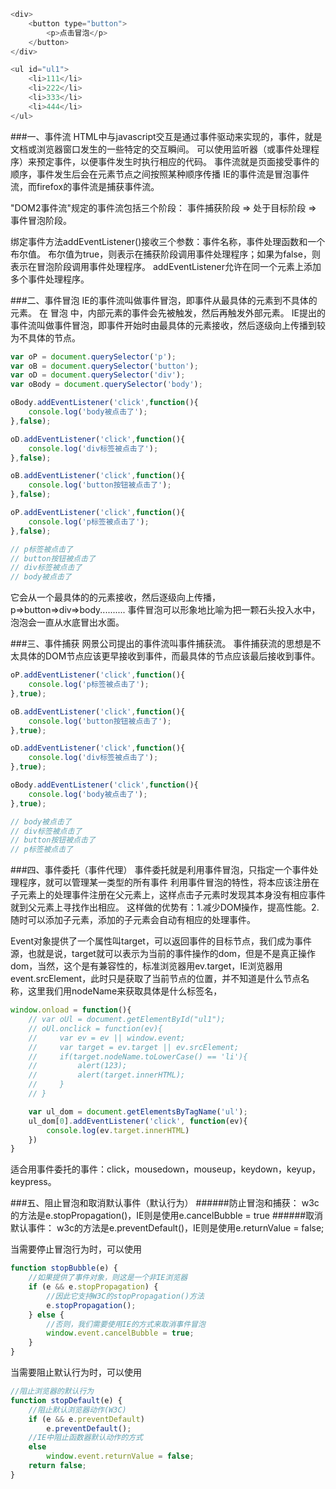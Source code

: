 ```javascript
<div>
    <button type="button">
        <p>点击冒泡</p>
    </button>
</div>

<ul id="ul1">
    <li>111</li>
    <li>222</li>
    <li>333</li>
    <li>444</li>
</ul>
```

###一、事件流
HTML中与javascript交互是通过事件驱动来实现的，事件，就是文档或浏览器窗口发生的一些特定的交互瞬间。
可以使用监听器（或事件处理程序）来预定事件，以便事件发生时执行相应的代码。
事件流就是页面接受事件的顺序，事件发生后会在元素节点之间按照某种顺序传播
IE的事件流是冒泡事件流，而firefox的事件流是捕获事件流。 
		
"DOM2事件流"规定的事件流包括三个阶段：
事件捕获阶段 => 处于目标阶段 => 事件冒泡阶段。
		
绑定事件方法addEventListener()接收三个参数：事件名称，事件处理函数和一个布尔值。
布尔值为true，则表示在捕获阶段调用事件处理程序；如果为false，则表示在冒泡阶段调用事件处理程序。
addEventListener允许在同一个元素上添加多个事件处理程序。
		
###二、事件冒泡
IE的事件流叫做事件冒泡，即事件从最具体的元素到不具体的元素。 
在 冒泡 中，内部元素的事件会先被触发，然后再触发外部元素。
IE提出的事件流叫做事件冒泡，即事件开始时由最具体的元素接收，然后逐级向上传播到较为不具体的节点。

```javascript		
var oP = document.querySelector('p');
var oB = document.querySelector('button');
var oD = document.querySelector('div');
var oBody = document.querySelector('body');

oBody.addEventListener('click',function(){
    console.log('body被点击了');
},false);

oD.addEventListener('click',function(){
    console.log('div标签被点击了');
},false);

oB.addEventListener('click',function(){
    console.log('button按钮被点击了');
},false);

oP.addEventListener('click',function(){
    console.log('p标签被点击了');
},false);

// p标签被点击了
// button按钮被点击了
// div标签被点击了
// body被点击了
```		
它会从一个最具体的的元素接收，然后逐级向上传播， p=>button=>div=>body..........
事件冒泡可以形象地比喻为把一颗石头投入水中，泡泡会一直从水底冒出水面。
		
###三、事件捕获
网景公司提出的事件流叫事件捕获流。
事件捕获流的思想是不太具体的DOM节点应该更早接收到事件，而最具体的节点应该最后接收到事件。

```javascript		
oP.addEventListener('click',function(){
    console.log('p标签被点击了');
},true);

oB.addEventListener('click',function(){
    console.log('button按钮被点击了');
},true);

oD.addEventListener('click',function(){
    console.log('div标签被点击了');
},true);

oBody.addEventListener('click',function(){
    console.log('body被点击了');
},true);

// body被点击了
// div标签被点击了
// button按钮被点击了
// p标签被点击了
```		

###四、事件委托（事件代理）
事件委托就是利用事件冒泡，只指定一个事件处理程序，就可以管理某一类型的所有事件
利用事件冒泡的特性，将本应该注册在子元素上的处理事件注册在父元素上，这样点击子元素时发现其本身没有相应事件就到父元素上寻找作出相应。
这样做的优势有：1.减少DOM操作，提高性能。2.随时可以添加子元素，添加的子元素会自动有相应的处理事件。
		
Event对象提供了一个属性叫target，可以返回事件的目标节点，我们成为事件源，也就是说，target就可以表示为当前的事件操作的dom，但是不是真正操作dom，当然，这个是有兼容性的，标准浏览器用ev.target，IE浏览器用event.srcElement，此时只是获取了当前节点的位置，并不知道是什么节点名称，这里我们用nodeName来获取具体是什么标签名，

```javascript
window.onload = function(){
    // var oUl = document.getElementById("ul1");
    // oUl.onclick = function(ev){
    //     var ev = ev || window.event;
    //     var target = ev.target || ev.srcElement;
    //     if(target.nodeName.toLowerCase() == 'li'){
    //         alert(123);
    //         alert(target.innerHTML);
    //     }
    // }

    var ul_dom = document.getElementsByTagName('ul');
    ul_dom[0].addEventListener('click', function(ev){  
        console.log(ev.target.innerHTML)
    })
}
```		
适合用事件委托的事件：click，mousedown，mouseup，keydown，keyup，keypress。
		
###五、阻止冒泡和取消默认事件（默认行为）
######防止冒泡和捕获：
w3c的方法是e.stopPropagation()，IE则是使用e.cancelBubble = true
######取消默认事件：
w3c的方法是e.preventDefault()，IE则是使用e.returnValue = false;
		
当需要停止冒泡行为时，可以使用
```javascript
function stopBubble(e) { 
    //如果提供了事件对象，则这是一个非IE浏览器 
    if (e && e.stopPropagation) {
        //因此它支持W3C的stopPropagation()方法 
        e.stopPropagation(); 
    } else {
        //否则，我们需要使用IE的方式来取消事件冒泡 
        window.event.cancelBubble = true;
    }
}
```	
	
当需要阻止默认行为时，可以使用
```javascript
//阻止浏览器的默认行为 
function stopDefault(e) { 
    //阻止默认浏览器动作(W3C) 
    if (e && e.preventDefault) 
        e.preventDefault(); 
    //IE中阻止函数器默认动作的方式 
    else 
        window.event.returnValue = false; 
    return false;
}
```